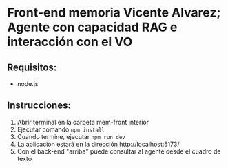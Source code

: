 # Front-end memoria Vicente Alvarez; Agente con capacidad RAG e interacción con el VO

## Requisitos:
- node.js

## Instrucciones:
1. Abrir terminal en la carpeta mem-front interior
2. Ejecutar comando `npm install`
3. Cuando termine, ejecutar `npm run dev`
4. La aplicación estará en la dirección http://localhost:5173/
5. Con el back-end "arriba" puede consultar al agente desde el cuadro de texto
